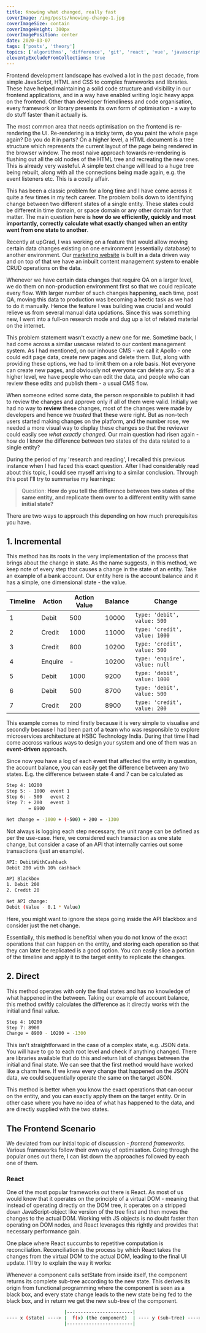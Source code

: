 ```yaml
---
title: Knowing what changed, really fast
coverImage: /img/posts/knowing-change-1.jpg
coverImageSize: contain
coverImageHeight: 300px
coverImagePosition: center
date: 2020-03-07
tags: ['posts', 'theory']
topics: ['algorithms', 'difference', 'git', 'react', 'vue', 'javascript']
eleventyExcludeFromCollections: true
---
```


Frontend development landscape has evolved a lot in the past decade, from simple JavaScript, HTML and CSS to complex frameworks and libraries. These have<!-- excerpt --> helped maintaining a solid code structure and visibility in our frontend applications, and in a way have enabled writing logic heavy apps on the frontend. Other than developer friendliness and code organisation, every framework or library presents its own form of optimisation - a way to do stuff faster than it actually is.

The most common area that needs optimisation on the frontend is re-rendering the UI. Re-rendering is a tricky term, do you paint the whole page again? Do you do it in parts? On a higher level, a HTML document is a tree structure which represents the current layout of the page being rendered in the browser window. The most naive approach towards re-rendering is flushing out all the old nodes of the HTML tree and recreating the new ones. This is already very wasteful. A simple text change will lead to a huge tree being rebuilt, along with all the connections being made again, e.g. the event listeners etc. This is a costly affair.

<!-- Hence, many of the frameworks have minimised direct usage of DOM APIs, as they are relatively slower than those on regular objects. Vue and React, and many others, follow the concept of a Virtual DOM. This means that these frameworks main a copy of the actual DOM tree and whenever some change happens, the virtual DOM is affected first. Then a reconciliation runs which brings all the changes from Virtual DOM to the actual DOM. Now since the heavy lifting is delegated to plain old JS objects, one can apply various diffing algorithms and optimisations to speed up the entire process. -->

This has been a classic problem for a long time and I have come across it quite a few times in my tech career. The problem boils down to identifying change between two different states of a single entity. These states could be different in time domain, or space domain or any other domain for that matter. The main question here is **how do we efficiently, quickly and most importantly, correctly calculate what exactly changed when an entity went from one state to another**.

Recently at upGrad, I was working on a feature that would allow moving certain data changes existing on one environment (essentially database) to another environment. Our [marketing website](https://upgrad.com) is built in a data driven way and on top of that we have an inbuilt content management system to enable CRUD operations on the data.

Whenever we have certain data changes that require QA on a larger level, we do them on non-production environment first so that we could replicate every flow. With larger number of such changes happening, each time, post QA, moving this data to production was becoming a hectic task as we had to do it manually. Hence the feature I was building was crucial and would relieve us from several manual data updations. Since this was something new, I went into a full-on research mode and dug up a lot of related material on the internet.

This problem statement wasn't exactly a new one for me. Sometime back, I had come across a similar usecase related to our content management system. As I had mentioned, on our inhouse CMS - we call it Apollo - one could edit page data, create new pages and delete them. But, along with providing these options, we had to limit them on a role basis. Not everyone can create new pages, and obviously not everyone can delete any. So at a higher level, we have people who can edit the data, and people who can review these edits and publish them - a usual CMS flow.

When someone edited some data, the person responsible to publish it had to review the changes and approve only if all of them were valid. Initially we had no way to **review** these changes, most of the changes were made by developers and hence we _trusted_ that these were right. But as non-tech users started making changes on the platform, and the number rose, we needed a more visual way to display these changes so that the reviewer could easily see _what exactly changed_. Our main question had risen again - how do I know the difference between two states of the data related to a single entity?

During the period of my 'research and reading', I recalled this previous instance when I had faced this exact question. After I had considerably read about this topic, I could see myself arriving to a similar conclusion. Through this post I'll try to summarise my learnings:

> Question: **How do you tell the difference between two states of the same entity, and replicate them over to a different entity with same initial state?**

There are two ways to approach this depending on how much prerequisites you have.

## 1. Incremental

This method has its roots in the very implementation of the process that brings about the change in state. As the name suggests, in this method, we keep note of every step that causes a change in the state of an entity. Take an example of a bank account. Our entity here is the account balance and it has a simple, one dimensional state - the value.

| Timeline | Action  | Action Value | Balance | Change                         |
| -------- | ------- | ------------ | ------- | ------------------------------ |
| 1        | Debit   | 500          | 10000   | `type: 'debit', value: 500`    |
| 2        | Credit  | 1000         | 11000   | `type: 'credit', value: 1000`  |
| 3        | Credit  | 800          | 10200   | `type: 'credit', value: 500`   |
| 4        | Enquire | -            | 10200   | `type: 'enquire', value: null` |
| 5        | Debit   | 1000         | 9200    | `type: 'debit', value: 1000`   |
| 6        | Debit   | 500          | 8700    | `type: 'debit', value: 500`    |
| 7        | Credit  | 200          | 8900    | `type: 'credit', value: 200`   |

This example comes to mind firstly because it is very simple to visualise and secondly because I had been part of a team who was responsible to explore microservices architecture at HSBC Technology India. During that time I had come accross various ways to design your system and one of them was an **event-driven** approach.

Since now you have a log of each event that affected the entity in question, the account balance, you can easily get the difference between any two states. E.g. the difference between state 4 and 7 can be calculated as

```bash
Step 4: 10200
Step 5: - 1000  event 1
Step 6: - 500   event 2
Step 7: + 200   event 3
        = 8900

Net change = -1000 + (-500) + 200 = -1300
```

Not always is logging each step necessary, the unit range can be defined as per the use-case. Here, we considered each transaction as one state change, but consider a case of an API that internally carries out some transactions (just an example).

```bash
API: DebitWithCashback
Debit 200 with 10% cashback

API Blackbox
1. Debit 200
2. Credit 20

Net API change:
Debit (Value - 0.1 * Value)
```

Here, you might want to ignore the steps going inside the API blackbox and consider just the net change.

Essentially, this method is benefitial when you do not know of the exact operations that can happen on the entity, and storing each operation so that they can later be replicated is a good option. You can easily slice a portion of the timeline and apply it to the target entity to replicate the changes.

## 2. Direct

This method operates with only the final states and has no knowledge of what happened in the between. Taking our example of account balance, this method swiftly calculates the difference as it directly works with the initial and final value.

```bash
Step 4: 10200
Step 7: 8900
Change = 8900 - 10200 = -1300
```

This isn't straightforward in the case of a complex state, e.g. JSON data. You will have to go to each root level and check if anything changed. There are libraries available that do this and return list of changes between the initial and final state. We can see that the first method would have worked like a charm here. If we knew every change that happened on the JSON data, we could sequentially operate the same on the target JSON.

This method is better when you know the exact operations that can occur on the entity, and you can exactly apply them on the target entity. Or in other case where you have no idea of what has happened to the data, and are directly supplied with the two states.

## The Frontend Scenario

We deviated from our initial topic of discussion - _frontend frameworks_. Various frameworks follow their own way of optimisation. Going through the popular ones out there, I can list down the approaches followed by each one of them.

### React

One of the most popular frameworks out there is React. As most of us would know that it operates on the principle of a virtual DOM - meaning that instead of operating directly on the DOM tree, it operates on a stripped down JavaScript-object like version of the tree first and then moves the changes to the actual DOM. Working with JS objects is no doubt faster than operating on DOM nodes, and React leverages this rightly and provides that necessary performance gain.

One place where React succumbs to repetitive computation is reconciliation. Reconciliation is the process by which React takes the changes from the virtual DOM to the actual DOM, leading to the final UI update. I'll try to explain the way it works:

Whenever a component calls setState from inside itself, the component returns its complete sub-tree according to the new state. This derives its origin from functional programming where the component is seen as a black box, and every state change leads to the new state being fed to the black box, and in return we get the new sub-tree of the component.

```bash
                     |------------------------|
---- x (state) ----> |  f(x) (the component)  | ---- y (sub-tree) ---->
                     |------------------------|
```
